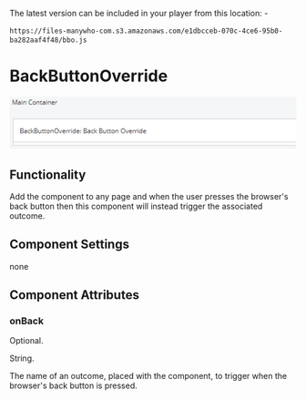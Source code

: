 
The latest version can be included in your player from this location: -

```
https://files-manywho-com.s3.amazonaws.com/e1dbcceb-070c-4ce6-95b0-ba282aaf4f48/bbo.js

```

# BackButtonOverride

![alt text](https://github.com/MarkWattsBoomi/BackButtonOverride/blob/master/bbo.png)


## Functionality

Add the component to any page and when the user presses the browser's back button then this component
will instead trigger the associated outcome.


## Component Settings

none



## Component Attributes


### onBack
Optional.

String.

The name of an outcome, placed with the component, to trigger when the browser's back button is pressed.



